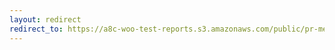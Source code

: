 ```yaml
---
layout: redirect
redirect_to: https://a8c-woo-test-reports.s3.amazonaws.com/public/pr-merge/37340/api/index.html
---
```

